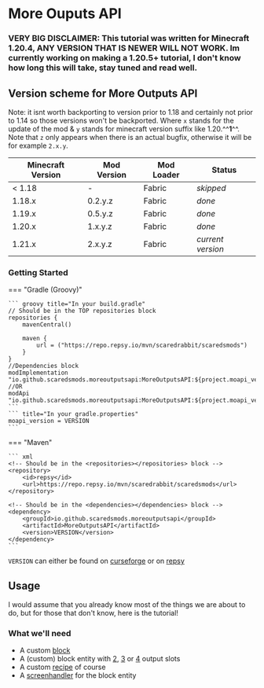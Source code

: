# More Ouputs API

### VERY BIG DISCLAIMER: This tutorial was written for Minecraft 1.20.4, ANY VERSION THAT IS NEWER WILL NOT WORK. Im currently working on making a 1.20.5+ tutorial, I don't know how long this will take, stay tuned and read well.

## Version scheme for More Outputs API

Note: it isnt worth backporting to version prior to 1.18 and certainly not prior to 1.14 so those versions won't be backported. Where ```x``` stands for the update of the mod & ```y``` stands for minecraft version suffix like 1.20.^^**1**^^. Note that ```z``` only appears when there is an actual bugfix, otherwise it will be for example ```2.x.y```. 

Minecraft Version | Mod Version| Mod Loader | Status
------------ | ------------- | --------- |------------
< 1.18 | -  | Fabric| *skipped*
1.18.x | 0.2.y.z | Fabric | *done*
1.19.x | 0.5.y.z | Fabric | *done*
1.20.x | 1.x.y.z | Fabric | *done*
1.21.x | 2.x.y.z | Fabric | *current version*



### Getting Started

=== "Gradle (Groovy)"


    ``` groovy title="In your build.gradle"
    // Should be in the TOP repositories block
    repositories {
        mavenCentral()

        maven {
            url = ("https://repo.repsy.io/mvn/scaredrabbit/scaredsmods")
        }
    }
    //Dependencies block
    modImplementation "io.github.scaredsmods.moreoutputsapi:MoreOutputsAPI:${project.moapi_version}"
    //OR 
    modApi "io.github.scaredsmods.moreoutputsapi:MoreOutputsAPI:${project.moapi_version}"
    ```
    ``` title="In your gradle.properties"
    moapi_version = VERSION
    ```


=== "Maven"

    ``` xml
    <!-- Should be in the <repositories></repositories> block -->
    <repository>
        <id>repsy</id>
        <url>https://repo.repsy.io/mvn/scaredrabbit/scaredsmods</url>
    </repository>

    <!-- Should be in the <dependencies></dependencies> block -->
    <dependency>
        <groupId>io.github.scaredsmods.moreoutputsapi</groupId>
        <artifactId>MoreOutputsAPI</artifactId>
        <version>VERSION</version>
    </dependency>
    ```

```VERSION``` can either be found on [curseforge](https://www.curseforge.com/minecraft/mc-mods/more-outputs-api/files/all?page=1&pageSize=20) or on [repsy](https://repsy.io/mvn/scaredrabbit/scaredsmods/io/github/scaredsmods/moreoutputsapi/MoreOutputsAPI/)

## Usage
I would assume that you already know most of the things we are about to do, but for those that don't know, here is the tutorial!



### What we'll need

- A custom [block](../more-outputs-api/block.md)
- A (custom) block entity with [2](../more-outputs-api/block-entity/two-outputs/index.md), [3](../more-outputs-api/block-entity/three-outputs/index.md) or [4](../more-outputs-api/block-entity/four-outputs/index.md) output slots
- A custom [recipe](../more-outputs-api/recipe.md) of course
- A [screenhandler](../more-outputs-api/screenhandlers.md) for the block entity

